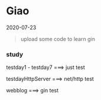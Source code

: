 # Giao
2020-07-23

> upload some code to learn gin

### study

testday1 - testday7 ===> just test

testdayHttpServer  ===> net/http test

webblog 				  ===> gin test